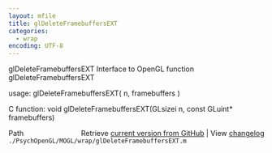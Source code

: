 ```yaml
---
layout: mfile
title: glDeleteFramebuffersEXT
categories:
  - wrap
encoding: UTF-8
---
```


glDeleteFramebuffersEXT  Interface to OpenGL function glDeleteFramebuffersEXT

usage:  glDeleteFramebuffersEXT\( n, framebuffers \)

C function:  void glDeleteFramebuffersEXT\(GLsizei n, const GLuint\* framebuffers\)


<div class="code_header" style="text-align:right;">
  <span style="float:left;">Path&nbsp;&nbsp;</span> <span class="counter">Retrieve <a href=
  "https://raw.github.com/Psychtoolbox-3/Psychtoolbox-3/beta/./PsychOpenGL/MOGL/wrap/glDeleteFramebuffersEXT.m">current version from GitHub</a> | View <a href=
  "https://github.com/Psychtoolbox-3/Psychtoolbox-3/commits/beta/./PsychOpenGL/MOGL/wrap/glDeleteFramebuffersEXT.m">changelog</a></span>
</div>
<div class="code">
  <code>./PsychOpenGL/MOGL/wrap/glDeleteFramebuffersEXT.m</code>
</div>
